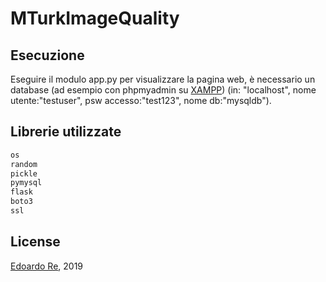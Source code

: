 # MTurkImageQuality

## Esecuzione
Eseguire il modulo app.py per visualizzare la pagina web, è necessario un database (ad esempio con phpmyadmin su [XAMPP](https://www.apachefriends.org/it/download.html)) (in: "localhost", nome utente:"testuser", psw accesso:"test123", nome db:"mysqldb").
## Librerie utilizzate
```python
os
random
pickle 
pymysql
flask
boto3
ssl
```


## License
[Edoardo Re](https://github.com/edoardore), 2019
